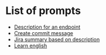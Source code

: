 # List of prompts

- [Description for an endpoint](description-for-an-endpoint.md)
- [Create commit message](create-commit-message.md)
- [Jira summary based on description](jira-summary-based-on-description.md)
- [Learn english](learn-english.md)
